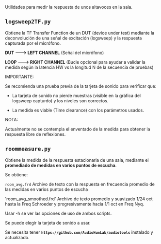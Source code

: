 Utilidades para medir la respuesta de unos altavoces en la sala.

## `logsweep2TF.py`

Obtiene la TF Transfer Function de un DUT (device under test) mediante
la deconvolución de una señal de excitación (logsweep) y
la respuesta capturada por el micrófono.

**DUT   ---> LEFT CHANNEL**  (Señal del micrófono)

**LOOP  ---> RIGHT CHANNEL** (Bucle opcional para ayudar a validar la medida según la latencia HW vs la longitud N de la secuencia de pruebas)

IMPORTANTE:

Se recomienda una prueba previa de la tarjeta de sonido para verificar que:

- La tarjeta de sonido no pierde muestras (visible en la gráfica del logsweep capturdo) y los niveles son correctos.

- La medida es viable (Time clearance) con los parámetros usados.

NOTA:

Actualmente no se contempla el enventado de la medida para obtener la respuesta libre de reflexiones.

## `roommeasure.py`

Obtiene la medida de la respuesta estacionaria de una sala, mediante el **promediado de medidas en varios puntos de escucha**.

Se obtiene:

`room_avg.frd`
Archivo de texto con la respuesta en frecuencia promedio de las medidas en varios puntos de escucha

'room_avg_smoothed.frd'
Archivo de texto promedio y suavizado 1/24 oct hasta la Freq Schroeder y progresivamente hacia 1/1 oct en Freq Nyq.

Usar -h se ver las opciones de uso de ambos scripts.

Se puede elegir la tarjeta de sonido a usar.

Se necesita tener **`https://github.com/AudioHumLab/audiotools`** instalado y actualizado.
